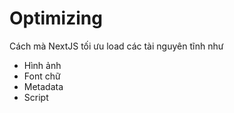 
# Optimizing

Cách mà NextJS tối ưu load các tài nguyên tĩnh như 

- Hình ảnh
- Font chữ
- Metadata
- Script
